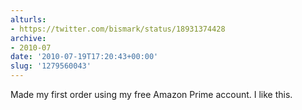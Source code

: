 ```yaml
---
alturls:
- https://twitter.com/bismark/status/18931374428
archive:
- 2010-07
date: '2010-07-19T17:20:43+00:00'
slug: '1279560043'
---
```


Made my first order using my free Amazon Prime account.  I like this.

